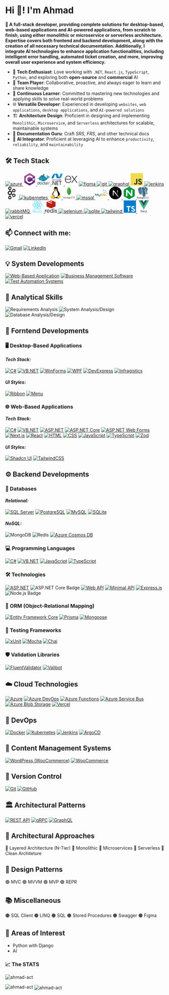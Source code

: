 # Hi 👋! I'm Ahmad

**🚀 A full-stack developer, providing complete solutions for desktop-based, web-based applications and AI-powered applications, from scratch to finish, using either monolithic or microservice or serverless architecture. Expertise covers both frontend and backend development, along with the creation of all necessary technical documentation. Additionally, I integrate AI technologies to enhance application functionalities, including intelligent error handling, automated ticket creation, and more, improving overall user experience and system efficiency.**

- 🔭 **Tech Enthusiast**: Love working with `.NET`, `React.js`, `TypeScript`, `Python`, and exploring both **open-source** and **commercial** AI
- 🤝 **Team Player**: Collaborative, proactive, and always eager to learn and share knowledge  
- 🧐 **Continuous Learner**: Committed to mastering new technologies and applying skills to solve real-world problems  
- 🌐 **Versatile Developer**: Experienced in developing `websites`, `web applications`, `desktop applications`, and `AI-powered solutions`
- 🏗️ **Architecture Design**: Proficient in designing and implementing `Monolithic`, `Microservice`, and `Serverless` architectures for scalable, maintainable systems  
- 📑 **Documentation Guru**: Craft *SRS*, *FRS*, and other technical docs
- 🤖 **AI Integrator**: Proficient at leveraging AI to enhance `productivity`, `reliability`, and `maintainability`


## 🛠️ Tech Stack

<p align="left"> <a href="https://azure.microsoft.com/en-in/" target="_blank" rel="noreferrer"> <img src="https://www.vectorlogo.zone/logos/microsoft_azure/microsoft_azure-icon.svg" alt="azure" width="40" height="40"/> </a> <a href="https://www.w3schools.com/cs/" target="_blank" rel="noreferrer"> <img src="https://raw.githubusercontent.com/devicons/devicon/master/icons/csharp/csharp-original.svg" alt="csharp" width="40" height="40"/> </a> <a href="https://www.docker.com/" target="_blank" rel="noreferrer"> <img src="https://raw.githubusercontent.com/devicons/devicon/master/icons/docker/docker-original-wordmark.svg" alt="docker" width="40" height="40"/> </a> <a href="https://dotnet.microsoft.com/" target="_blank" rel="noreferrer"> <img src="https://raw.githubusercontent.com/devicons/devicon/master/icons/dot-net/dot-net-original-wordmark.svg" alt="dotnet" width="40" height="40"/> </a> <a href="https://expressjs.com/" target="_blank" rel="noreferrer"> <img src="https://raw.githubusercontent.com/devicons/devicon/master/icons/express/express-original.svg" alt="express" width="40" height="40"/></a> <a href="https://www.figma.com/" target="_blank" rel="noreferrer"> <img src="https://www.vectorlogo.zone/logos/figma/figma-icon.svg" alt="figma" width="40" height="40"/> </a> <a href="https://git-scm.com/" target="_blank" rel="noreferrer"> <img src="https://www.vectorlogo.zone/logos/git-scm/git-scm-icon.svg" alt="git" width="40" height="40"/> </a> <a href="https://graphql.org" target="_blank" rel="noreferrer"> <img src="https://www.vectorlogo.zone/logos/graphql/graphql-icon.svg" alt="graphql" width="40" height="40"/> </a> <a href="https://developer.mozilla.org/en-US/docs/Web/JavaScript" target="_blank" rel="noreferrer"> <img src="https://raw.githubusercontent.com/devicons/devicon/master/icons/javascript/javascript-original.svg" alt="javascript" width="40" height="40"/> </a> <a href="https://www.jenkins.io" target="_blank" rel="noreferrer"> <img src="https://www.vectorlogo.zone/logos/jenkins/jenkins-icon.svg" alt="jenkins" width="40" height="40"/> </a> <a href="https://kafka.apache.org/" target="_blank" rel="noreferrer"> <img src="https://raw.githubusercontent.com/devicons/devicon/master/icons/apachekafka/apachekafka-original.svg" alt="kafka" width="40" height="40"/> </a> <a href="https://kubernetes.io" target="_blank" rel="noreferrer"> <img src="https://www.vectorlogo.zone/logos/kubernetes/kubernetes-icon.svg" alt="kubernetes" width="40" height="40"/> </a> <a href="https://www.linux.org/" target="_blank" rel="noreferrer"> <img src="https://raw.githubusercontent.com/devicons/devicon/master/icons/linux/linux-original.svg" alt="linux" width="40" height="40"/> </a> <a href="https://www.mongodb.com/" target="_blank" rel="noreferrer"> <img src="https://raw.githubusercontent.com/devicons/devicon/master/icons/mongodb/mongodb-original-wordmark.svg" alt="mongodb" width="40" height="40"/> </a> <a href="https://www.microsoft.com/en-us/sql-server" target="_blank" rel="noreferrer"> <img src="https://www.svgrepo.com/show/303229/microsoft-sql-server-logo.svg" alt="mssql" width="40" height="40"/> </a> <a href="https://www.mysql.com/" target="_blank" rel="noreferrer"> <img src="https://raw.githubusercontent.com/devicons/devicon/master/icons/mysql/mysql-original-wordmark.svg" alt="mysql" width="40" height="40"/> </a> <a href="https://nextjs.org/" target="_blank" rel="noreferrer"> <img src="https://raw.githubusercontent.com/devicons/devicon/master/icons/nextjs/nextjs-original.svg" alt="nextjs" width="40" height="40"/> </a> <a href="https://www.nginx.com" target="_blank" rel="noreferrer"> <img src="https://raw.githubusercontent.com/devicons/devicon/master/icons/nginx/nginx-original.svg" alt="nginx" width="40" height="40"/> </a> <a href="https://www.postgresql.org" target="_blank" rel="noreferrer"> <img src="https://raw.githubusercontent.com/devicons/devicon/master/icons/postgresql/postgresql-original-wordmark.svg" alt="postgresql" width="40" height="40"/> </a> <a href="https://www.rabbitmq.com" target="_blank" rel="noreferrer"> <img src="https://www.vectorlogo.zone/logos/rabbitmq/rabbitmq-icon.svg" alt="rabbitMQ" width="40" height="40"/> </a> <a href="https://reactjs.org/" target="_blank" rel="noreferrer"> <img src="https://raw.githubusercontent.com/devicons/devicon/master/icons/react/react-original-wordmark.svg" alt="react" width="40" height="40"/> </a> <a href="https://redis.io" target="_blank" rel="noreferrer"> <img src="https://raw.githubusercontent.com/devicons/devicon/master/icons/redis/redis-original-wordmark.svg" alt="redis" width="40" height="40"/> </a> <a href="https://www.selenium.dev" target="_blank" rel="noreferrer"> <img src="https://raw.githubusercontent.com/detain/svg-logos/780f25886640cef088af994181646db2f6b1a3f8/svg/selenium-logo.svg" alt="selenium" width="40" height="40"/> </a> <a href="https://www.sqlite.org/" target="_blank" rel="noreferrer"> <img src="https://www.vectorlogo.zone/logos/sqlite/sqlite-icon.svg" alt="sqlite" width="40" height="40"/> </a> <a href="https://tailwindcss.com/" target="_blank" rel="noreferrer"> <img src="https://www.vectorlogo.zone/logos/tailwindcss/tailwindcss-icon.svg" alt="tailwind" width="40" height="40"/> </a> <a href="https://www.typescriptlang.org/" target="_blank" rel="noreferrer"> <img src="https://raw.githubusercontent.com/devicons/devicon/master/icons/typescript/typescript-original.svg" alt="typescript" width="40" height="40"/> </a> <a href="https://vuejs.org/" target="_blank" rel="noreferrer"> <img src="https://raw.githubusercontent.com/devicons/devicon/master/icons/vuejs/vuejs-original-wordmark.svg" alt="vuejs" width="40" height="40"/> </a> <a href="https://vercel.com/" target="_blank" rel="noreferrer"> <img src="https://www.vectorlogo.zone/logos/vercel/vercel-icon.svg" alt="vercel" width="40" height="40"/> </a></p>

## 📫 Connect with me:

[![Gmail](https://img.shields.io/badge/Gmail-D14836?style=for-the-badge&logo=gmail&logoColor=white)](mailto:your-engzaman2020@gmail.com)
[![LinkedIn](https://img.shields.io/badge/LinkedIn-0077B5?style=for-the-badge&logo=linkedin&logoColor=white)](https://linkedin.com/in/cv-ahmad)

## 💡 System Developments

[![Web-Based Application](https://img.shields.io/badge/Web_Based_Application-239120?style=for-the-badge&logo=web&logoColor=white)](https://example.com)
[![Business Management Software](https://img.shields.io/badge/Business_Management_Software-007ACC?style=for-the-badge&logo=microsoft&logoColor=white)](https://example.com)
[![Test Automation Systems](https://img.shields.io/badge/Test_Automation_Systems-FFA500?style=for-the-badge&logo=selenium&logoColor=black)](https://example.com)

## 🧠 Analytical Skills
![Requirements Analysis](https://img.shields.io/badge/Requirements_Analysis-007ACC?style=for-the-badge&logo=figma&logoColor=white) ![System Analysis/Design](https://img.shields.io/badge/System_Analysis_And_Design-FFA500?style=for-the-badge&logo=system-design&logoColor=black) ![Database Analysis/Design](https://img.shields.io/badge/Database_Analysis_And_Design-239120?style=for-the-badge&logo=mysql&logoColor=white)


## 🎨 Forntend Developments

### 🖥️ Desktop-Based Applications

#### *Tech Stack:*

[![C#](https://img.shields.io/badge/C%23-239120?style=for-the-badge&logo=c-sharp&logoColor=white)](https://example.com)
[![VB.NET](https://img.shields.io/badge/VB.NET-5C2D91?style=for-the-badge&logo=visualstudio&logoColor=white)](https://example.com)
[![WinForms](https://img.shields.io/badge/WinForms-007ACC?style=for-the-badge&logo=windows&logoColor=white)](https://example.com)
[![WPF](https://img.shields.io/badge/WPF-007ACC?style=for-the-badge&logo=windows&logoColor=white)](https://example.com)
[![DevExpress](https://img.shields.io/badge/DevExpress-FFA500?style=for-the-badge&logo=devexpress&logoColor=black)](https://example.com)
[![Infragistics](https://img.shields.io/badge/Infragistics-8B008B?style=for-the-badge&logo=infragistics&logoColor=white)](https://example.com)

#### *UI Styles:*

[![Ribbon](https://img.shields.io/badge/Ribbon-007ACC?style=for-the-badge&logo=windows&logoColor=white)](https://example.com)
[![Menu](https://img.shields.io/badge/Menu-239120?style=for-the-badge&logo=menu&logoColor=white)](https://example.com)

### 🌐 Web-Based Applications

#### *Tech Stack:*

[![C#](https://img.shields.io/badge/C%23-239120?style=for-the-badge&logo=c-sharp&logoColor=white)](https://example.com) [![VB.NET](https://img.shields.io/badge/VB.NET-5C2D91?style=for-the-badge&logo=visualstudio&logoColor=white)](https://example.com) [![ASP.NET](https://img.shields.io/badge/ASP.NET-512BD4?style=for-the-badge&logo=asp.net&logoColor=white)](https://example.com) [![ASP.NET Core](https://img.shields.io/badge/ASP.NET_Core-6991C7?style=for-the-badge&logo=dotnet&logoColor=white)](https://example.com) [![ASP.NET Web Forms](https://img.shields.io/badge/ASP.NET_Web_Forms-5C2D91?style=for-the-badge&logo=.net&logoColor=white)](https://dotnet.microsoft.com/en-us/apps/aspnet/web-forms) [![Next.js](https://img.shields.io/badge/Next.js-000000?style=for-the-badge&logo=next.js&logoColor=white)](https://example.com) [![React](https://img.shields.io/badge/React-61DAFB?style=for-the-badge&logo=react&logoColor=black)](https://example.com) [![HTML](https://img.shields.io/badge/HTML-E34F26?style=for-the-badge&logo=html5&logoColor=white)](https://example.com) [![CSS](https://img.shields.io/badge/CSS-1572B6?style=for-the-badge&logo=css3&logoColor=white)](https://example.com) [![JavaScript](https://img.shields.io/badge/JavaScript-F7DF1E?style=for-the-badge&logo=javascript&logoColor=black)](https://example.com) [![TypeScript](https://img.shields.io/badge/TypeScript-3178C6?style=for-the-badge&logo=typescript&logoColor=white)](https://example.com) [![Zod](https://img.shields.io/badge/Zod-9178C6?style=for-the-badge&logo=zod&logoColor=white)](https://zod.dev/)


#### *UI Styles:*

[![Shadcn UI](https://img.shields.io/badge/Shadcn_UI-000000?style=for-the-badge&logo=shadcn&logoColor=white)](https://ui.shadcn.com/)
[![TailwindCSS](https://img.shields.io/badge/TailwindCSS-38B2AC?style=for-the-badge&logo=tailwind-css&logoColor=white)](https://tailwindcss.com/)


## ⚙️ Backend Developments

### 💾 Databases

#### *Relational:*

[![SQL Server](https://img.shields.io/badge/SQL_Server-CC2927?style=for-the-badge&logo=microsoft-sql-server&logoColor=white)](https://www.microsoft.com/en-us/sql-server) [![PostgreSQL](https://img.shields.io/badge/PostgreSQL-336791?style=for-the-badge&logo=postgresql&logoColor=white)](https://www.postgresql.org/) [![MySQL](https://img.shields.io/badge/MySQL-4479A1?style=for-the-badge&logo=mysql&logoColor=white)](https://www.mysql.com/) [![SQLite](https://img.shields.io/badge/SQLite-003B57?style=for-the-badge&logo=sqlite&logoColor=white)](https://www.sqlite.org/)

#### *NoSQL:*

![MongoDB](https://img.shields.io/badge/MongoDB-47A248?style=for-the-badge&logo=mongodb&logoColor=white) ![Redis](https://img.shields.io/badge/Redis-DC382D?style=for-the-badge&logo=redis&logoColor=white) [![Azure Cosmos DB](https://img.shields.io/badge/Azure_Cosmos_DB-0089D6?style=for-the-badge&logo=microsoft-azure&logoColor=white)](https://learn.microsoft.com/en-us/azure/cosmos-db/)

### 💻 Programming Languages

[![C#](https://img.shields.io/badge/C%23-239120?style=for-the-badge&logo=c-sharp&logoColor=white)](https://learn.microsoft.com/en-us/dotnet/csharp/)
[![VB.NET](https://img.shields.io/badge/VB.NET-5C2D91?style=for-the-badge&logo=visualstudio&logoColor=white)](https://learn.microsoft.com/en-us/dotnet/visual-basic/) [![JavaScript](https://img.shields.io/badge/JavaScript-F7DF1E?style=for-the-badge&logo=javascript&logoColor=black)](https://developer.mozilla.org/en-US/docs/Web/JavaScript) [![TypeScript](https://img.shields.io/badge/TypeScript-3178C6?style=for-the-badge&logo=typescript&logoColor=white)](https://www.typescriptlang.org/)

### 🛠️ Technologies

[![ASP.NET](https://img.shields.io/badge/ASP.NET-512BD4?style=for-the-badge&logo=asp.net&logoColor=white)](https://dotnet.microsoft.com/apps/aspnet)
![ASP.NET Core Badge](https://img.shields.io/badge/ASP.NET_Core-5C2D91?style=for-the-badge&logo=.net&logoColor=white) [![Web API](https://img.shields.io/badge/Web_API-512BD4?style=for-the-badge&logo=dotnet&logoColor=white)](https://example.com)
[![Minimal API](https://img.shields.io/badge/Minimal_API-9991C9?style=for-the-badge&logo=dotnet&logoColor=white)](https://example.com) [![Express.js](https://img.shields.io/badge/Express.js-000000?style=for-the-badge&logo=express&logoColor=white)](https://expressjs.com)
![Node.js Badge](https://img.shields.io/badge/Node.js-339933?style=for-the-badge&logo=node.js&logoColor=white)

### 🔗 ORM (Object-Relational Mapping)

[![Entity Framework Core](https://img.shields.io/badge/Entity_Framework_Core-5C2D91?style=for-the-badge&logo=.net&logoColor=white)](https://learn.microsoft.com/en-us/ef/)
[![Prisma](https://img.shields.io/badge/Prisma-2D3748?style=for-the-badge&logo=prisma&logoColor=white)](https://www.prisma.io/)
[![Mongoose](https://img.shields.io/badge/Mongoose-880000?style=for-the-badge&logo=mongodb&logoColor=white)](https://mongoosejs.com/)

### 🧪 Testing Frameworks

[![xUnit](https://img.shields.io/badge/xUnit-512BD4?style=for-the-badge&logo=dotnet&logoColor=white)](https://xunit.net) [![Mocha](https://img.shields.io/badge/Mocha-8D5524?style=for-the-badge&logo=mocha&logoColor=white)](https://mochajs.org) [![Chai](https://img.shields.io/badge/Chai-A30701?style=for-the-badge&logo=chai&logoColor=white)](https://www.chaijs.com)


### 🛡️ Validation Libraries

[![FluentValidator](https://img.shields.io/badge/FluentValidator-512BD4?style=for-the-badge&logo=dotnet&logoColor=white)](https://fluentvalidation.net) [![Valibot](https://img.shields.io/badge/Valibot-FF6F61?style=for-the-badge&logo=javascript&logoColor=white)](https://valibot.dev)
 
## ☁️ Cloud Technologies

[![Azure](https://img.shields.io/badge/Azure-0089D6?style=for-the-badge&logo=microsoft-azure&logoColor=white)](https://azure.microsoft.com) [![Azure DevOps](https://img.shields.io/badge/Azure_DevOps-0078D7?style=for-the-badge&logo=azure-devops&logoColor=white)](https://azure.microsoft.com/en-us/services/devops) [![Azure Functions](https://img.shields.io/badge/Azure_Functions-1062AD?style=for-the-badge&logo=azure-functions&logoColor=white)](https://azure.microsoft.com/en-us/products/functions/) [![Azure Service Bus](https://img.shields.io/badge/Azure_Service_Bus-9089D6?style=for-the-badge&logo=microsoft-azure&logoColor=white)](https://learn.microsoft.com/en-us/azure/service-bus-messaging/) [![Azure Blob Storage](https://img.shields.io/badge/Azure_Blob_Storage-6078D4?style=for-the-badge&logo=microsoft-azure&logoColor=white)](https://learn.microsoft.com/en-us/azure/storage/blobs/) [![Vercel](https://img.shields.io/badge/Vercel-000000?style=for-the-badge&logo=vercel&logoColor=white)](https://vercel.com)

## 🚀 DevOps

[![Docker](https://img.shields.io/badge/Docker-2496ED?style=for-the-badge&logo=docker&logoColor=white)](https://www.docker.com) [![Kubernetes](https://img.shields.io/badge/Kubernetes-326CE5?style=for-the-badge&logo=kubernetes&logoColor=white)](https://kubernetes.io) [![Jenkins](https://img.shields.io/badge/Jenkins-D24939?style=for-the-badge&logo=jenkins&logoColor=white)](https://www.jenkins.io) [![ArgoCD](https://img.shields.io/badge/ArgoCD-EF7B4D?style=for-the-badge&logo=argocd&logoColor=white)](https://argoproj.github.io)

## 📘 Content Management Systems

 [![WordPress (WooCommerce)](https://img.shields.io/badge/WordPress-21759B?style=for-the-badge&logo=wordpress&logoColor=white)](https://wordpress.org) [![WooCommerce](https://img.shields.io/badge/WooCommerce-96588A?style=for-the-badge&logo=woo&logoColor=white)](https://woocommerce.com/)

## 📂 Version Control

 [![Git](https://img.shields.io/badge/Git-F05032?style=for-the-badge&logo=git&logoColor=white)](https://git-scm.com) [![GitHub](https://img.shields.io/badge/GitHub-181717?style=for-the-badge&logo=github&logoColor=white)](https://github.com/)

## 🏛️ Architectural Patterns

[![REST API](https://img.shields.io/badge/REST_API-007ACC?style=for-the-badge&logo=rest&logoColor=white)](https://example.com) [![gRPC](https://img.shields.io/badge/gRPC-4285F4?style=for-the-badge&logo=grpc&logoColor=white)](https://grpc.io) [![GraphQL](https://img.shields.io/badge/GraphQL-E10098?style=for-the-badge&logo=graphql&logoColor=white)](https://graphql.org)

## 📐 Architectural Approaches

🔵	Layered Architecture (N-Tier)
🔵	Monolithic
🔵	Microservices
🔵	Serverless
🔵	Clean Architeture

## 🧩 Design Patterns

🟢	MVC
🟢	MVVM
🟢	MVP
🟢	REPR

## 📚 Miscellaneous

🟠	SQL Client
🟠	LINQ
🟠	SQL
🟠	Stored Procedures
🟠	Swagger
🟠	Figma

## 🌟 Areas of Interest

- Python with Django
- AI

###

### 📈 The STATS

<p align="left"> <img src="https://komarev.com/ghpvc/?username=ahmad-act&label=Profile%20views&color=0e75b6&style=flat" alt="ahmad-act" /> </p>

<p><img align="left" src="https://github-readme-stats.vercel.app/api/top-langs?username=ahmad-act&show_icons=true&locale=en&layout=compact" alt="ahmad-act" /></p>

<p>&nbsp;<img align="center" src="https://github-readme-stats.vercel.app/api?username=ahmad-act&show_icons=true&locale=en" alt="ahmad-act" /></p>
